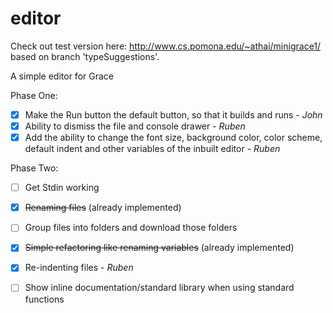 editor
======

Check out test version here: http://www.cs.pomona.edu/~athai/minigrace1/ based on branch 'typeSuggestions'.

A simple editor for Grace

Phase One:
- [X] Make the Run button the default button, so that it builds and runs - *John*
- [X] Ability to dismiss the file and console drawer - *Ruben*
- [X] Add the ability to change the font size, background color, color scheme, default indent and other variables of the inbuilt editor - *Ruben*

Phase Two:
- [ ] Get Stdin working
- [X] ~~Renaming files~~ (already implemented)
- [ ] Group files into folders and download those folders
- [X] ~~Simple refactoring like renaming variables~~ (already implemented)
- [X] Re-indenting files - *Ruben*
- [ ] Show inline documentation/standard library when using standard functions

